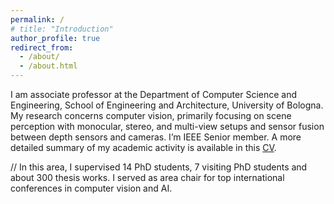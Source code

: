 ```yaml
---
permalink: /
# title: "Introduction"
author_profile: true
redirect_from: 
  - /about/
  - /about.html
---
```


I am associate professor at the Department of Computer Science and Engineering, School of Engineering and Architecture, University of Bologna. My research concerns computer vision, primarily focusing on scene perception with monocular, stereo, and multi-view setups and sensor fusion between depth sensors and cameras. I’m IEEE Senior member. A more detailed summary of my academic activity is available in this [CV](/files/CV_ENG.pdf).

// In this area, I supervised 14 PhD students, 7 visiting PhD students and about 300 thesis works. I served as area chair for top international conferences in computer vision and AI. 
